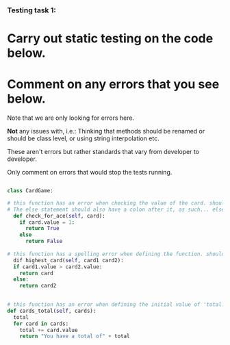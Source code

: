 ### Testing task 1:

# Carry out static testing on the code below.
# Comment on any errors that you see below.

Note that we are only looking for errors here.

**Not** any issues with, i.e.: 
Thinking that methods should be renamed or should be class level, or using string interpolation etc. 

These aren't errors but rather standards that vary from developer to developer. 

Only comment on errors that would stop the tests running.

```python

class CardGame:

# this function has an error when checking the value of the card. should have double equals ==, not single =. 
# The else statement should also have a colon after it, as such... else:
  def check_for_ace(self, card):
    if card.value = 1:
      return True
    else
      return False
   
# this function has a spelling error when defining the function. should read def, not dif
  dif highest_card(self, card1 card2):
  if card1.value > card2.value:
    return card
  else:
    return card2
  

# this function has an error when defining the initial value of 'total. should be total = "" to give it an initial empty/0 value
def cards_total(self, cards):
  total
  for card in cards:
    total += card.value
    return "You have a total of" + total
  
```
